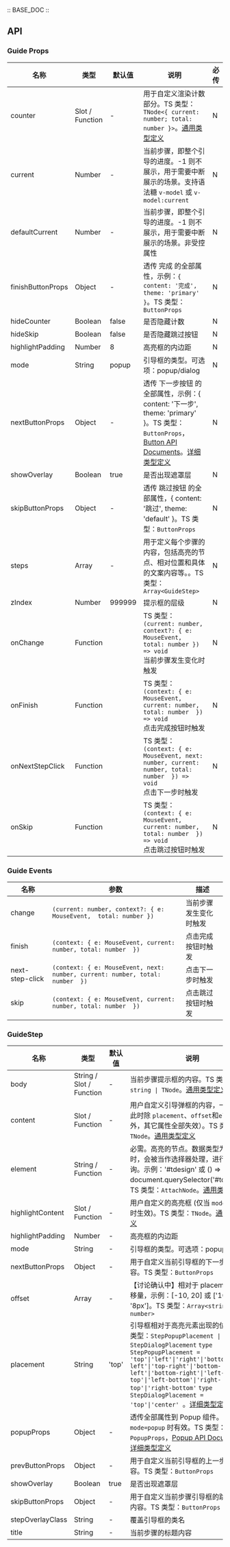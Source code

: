 :: BASE_DOC ::

## API
### Guide Props

名称 | 类型 | 默认值 | 说明 | 必传
-- | -- | -- | -- | --
counter | Slot / Function | - | 用于自定义渲染计数部分。TS 类型：`TNode<{ current: number; total: number }>`。[通用类型定义](https://github.com/Tencent/tdesign-mobile-vue/blob/develop/src/common.ts) | N
current | Number | - | 当前步骤，即整个引导的进度。-1 则不展示，用于需要中断展示的场景。支持语法糖 `v-model` 或 `v-model:current` | N
defaultCurrent | Number | - | 当前步骤，即整个引导的进度。-1 则不展示，用于需要中断展示的场景。非受控属性 | N
finishButtonProps | Object | - | 透传 完成 的全部属性，示例：`{ content: '完成', theme: 'primary' }`。TS 类型：`ButtonProps` | N
hideCounter | Boolean | false | 是否隐藏计数 | N
hideSkip | Boolean | false | 是否隐藏跳过按钮 | N
highlightPadding | Number | 8 | 高亮框的内边距 | N
mode | String | popup | 引导框的类型。可选项：popup/dialog | N
nextButtonProps | Object | - | 透传 下一步按钮 的全部属性，示例：{ content: '下一步', theme: 'primary' }。TS 类型：`ButtonProps`，[Button API Documents](./button?tab=api)。[详细类型定义](https://github.com/Tencent/tdesign-mobile-vue/tree/develop/src/guide/type.ts) | N
showOverlay | Boolean | true | 是否出现遮罩层 | N
skipButtonProps | Object | - | 透传 跳过按钮 的全部属性，{ content: '跳过', theme: 'default' }。TS 类型：`ButtonProps` | N
steps | Array | - | 用于定义每个步骤的内容，包括高亮的节点、相对位置和具体的文案内容等。。TS 类型：`Array<GuideStep>` | N
zIndex | Number | 999999 | 提示框的层级 | N
onChange | Function |  | TS 类型：`(current: number, context?: { e: MouseEvent,  total: number }) => void`<br/>当前步骤发生变化时触发 | N
onFinish | Function |  | TS 类型：`(context: { e: MouseEvent, current: number, total: number  }) => void`<br/>点击完成按钮时触发 | N
onNextStepClick | Function |  | TS 类型：`(context: { e: MouseEvent, next: number, current: number, total: number  }) => void`<br/>点击下一步时触发 | N
onSkip | Function |  | TS 类型：`(context: { e: MouseEvent, current: number, total: number  }) => void`<br/>点击跳过按钮时触发 | N

### Guide Events

名称 | 参数 | 描述
-- | -- | --
change | `(current: number, context?: { e: MouseEvent,  total: number })` | 当前步骤发生变化时触发
finish | `(context: { e: MouseEvent, current: number, total: number  })` | 点击完成按钮时触发
next-step-click | `(context: { e: MouseEvent, next: number, current: number, total: number  })` | 点击下一步时触发
skip | `(context: { e: MouseEvent, current: number, total: number  })` | 点击跳过按钮时触发

### GuideStep

名称 | 类型 | 默认值 | 说明 | 必传
-- | -- | -- | -- | --
body | String / Slot / Function | - | 当前步骤提示框的内容。TS 类型：`string \| TNode`。[通用类型定义](https://github.com/Tencent/tdesign-mobile-vue/blob/develop/src/common.ts) | N
content | Slot / Function | - | 用户自定义引导弹框的内容，一旦存在，此时除 `placement`、`offset`和`element` 外，其它属性全部失效）。TS 类型：`TNode`。[通用类型定义](https://github.com/Tencent/tdesign-mobile-vue/blob/develop/src/common.ts) | N
element | String / Function | - | 必需。高亮的节点。数据类型为 String 时，会被当作选择器处理，进行节点查询。示例：'#tdesign' 或 () => document.querySelector('#tdesign')。TS 类型：`AttachNode`。[通用类型定义](https://github.com/Tencent/tdesign-mobile-vue/blob/develop/src/common.ts) | Y
highlightContent | Slot / Function | - | 用户自定义的高亮框 (仅当 `mode` 为 `popup` 时生效)。TS 类型：`TNode`。[通用类型定义](https://github.com/Tencent/tdesign-mobile-vue/blob/develop/src/common.ts) | N
highlightPadding | Number | - | 高亮框的内边距 | N
mode | String | - | 引导框的类型。可选项：popup/dialog | N
nextButtonProps | Object | - | 用于自定义当前引导框的下一步按钮的内容。TS 类型：`ButtonProps` | N
offset | Array | - | 【讨论确认中】相对于 placement 的偏移量，示例：[-10, 20] 或 ['10px', '8px']。TS 类型：`Array<string \| number>` | N
placement | String | 'top' | 引导框相对于高亮元素出现的位置。TS 类型：`StepPopupPlacement \| StepDialogPlacement` `type StepPopupPlacement = 'top'\|'left'\|'right'\|'bottom'\|'top-left'\|'top-right'\|'bottom-left'\|'bottom-right'\|'left-top'\|'left-bottom'\|'right-top'\|'right-bottom'` `type StepDialogPlacement = 'top'\|'center' `。[详细类型定义](https://github.com/Tencent/tdesign-mobile-vue/tree/develop/src/guide/type.ts) | N
popupProps | Object | - | 透传全部属性到 Popup 组件。`mode=popup` 时有效。TS 类型：`PopupProps`，[Popup API Documents](./popup?tab=api)。[详细类型定义](https://github.com/Tencent/tdesign-mobile-vue/tree/develop/src/guide/type.ts) | N
prevButtonProps | Object | - | 用于自定义当前引导框的上一步按钮的内容。TS 类型：`ButtonProps` | N
showOverlay | Boolean | true | 是否出现遮罩层 | N
skipButtonProps | Object | - | 用于自定义当前步骤引导框的跳过按钮的内容。TS 类型：`ButtonProps` | N
stepOverlayClass | String | - | 覆盖引导框的类名 | N
title | String | - | 当前步骤的标题内容 | N
